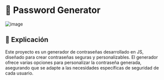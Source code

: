 <h1> 🔐 Password Generator </h1>

![image](https://github.com/pabl1ku/Password-Generator/assets/115459058/6f51656b-f25d-4356-85d0-0333f0e7cbe6)



## 📃 Explicación

Este proyecto es un generador de contraseñas desarrollado en JS, diseñado para crear contraseñas seguras y personalizables.
El generador ofrece varias opciones para personalizar la contraseña generada, asegurando que se adapte a las necesidades específicas de seguridad de cada usuario.

